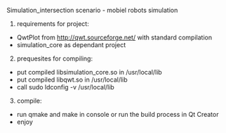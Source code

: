 Simulation_intersection scenario - mobiel robots simulation

1. requirements for project:
- QwtPlot from http://qwt.sourceforge.net/ with standard compilation
- simulation_core as dependant project

2. prequesites for compiling:
- put compiled libsimulation_core.so in /usr/local/lib
- put compiled libqwt.so in /usr/local/lib
- call sudo ldconfig -v /usr/local/lib

3. compile:
- run qmake and make in console or run the build process in Qt Creator
- enjoy
